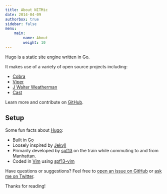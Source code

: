 ```yaml
---
title: About NITMic
date: 2014-04-09
authorbox: true
sidebar: false
menu: 
    main:
        name: About
        weight: 10
---
```


Hugo is a static site engine written in Go.


It makes use of a variety of open source projects including:

* [Cobra](https://github.com/spf13/cobra)
* [Viper](https://github.com/spf13/viper)
* [J Walter Weatherman](https://github.com/spf13/jWalterWeatherman)
* [Cast](https://github.com/spf13/cast)

Learn more and contribute on [GitHub](https://github.com/spf13).

## Setup

Some fun facts about [Hugo](http://gohugo.io/):

* Built in [Go](http://golang.org/)
* Loosely inspired by [Jekyll](http://jekyllrb.com/)
* Primarily developed by [spf13](http://spf13.com/) on the train while commuting to and from Manhattan.
* Coded in [Vim](http://vim.org) using [spf13-vim](http://vim.spf13.com/)

Have questions or suggestions? Feel free to [open an issue on GitHub](https://github.com/spf13/hugo/issues/new) or [ask me on Twitter](https://twitter.com/spf13).

Thanks for reading!

